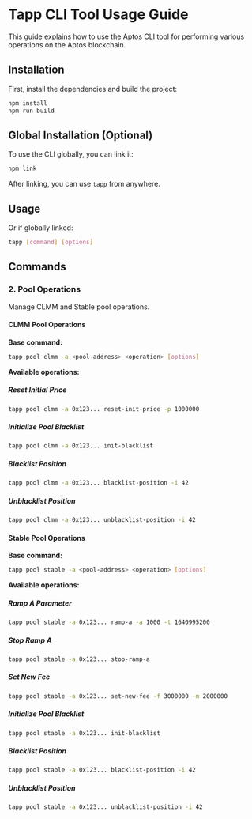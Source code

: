 # Tapp CLI Tool Usage Guide

This guide explains how to use the Aptos CLI tool for performing various operations on the Aptos blockchain.

## Installation

First, install the dependencies and build the project:

```bash
npm install
npm run build
```

## Global Installation (Optional)

To use the CLI globally, you can link it:

```bash
npm link
```

After linking, you can use `tapp` from anywhere.

## Usage

Or if globally linked:

```bash
tapp [command] [options]
```

## Commands

### 2. Pool Operations

Manage CLMM and Stable pool operations.

#### CLMM Pool Operations

**Base command:**
```bash
tapp pool clmm -a <pool-address> <operation> [options]
```

**Available operations:**

##### Reset Initial Price
```bash
tapp pool clmm -a 0x123... reset-init-price -p 1000000
```

##### Initialize Pool Blacklist
```bash
tapp pool clmm -a 0x123... init-blacklist
```

##### Blacklist Position
```bash
tapp pool clmm -a 0x123... blacklist-position -i 42
```

##### Unblacklist Position
```bash
tapp pool clmm -a 0x123... unblacklist-position -i 42
```

#### Stable Pool Operations

**Base command:**
```bash
tapp pool stable -a <pool-address> <operation> [options]
```

**Available operations:**

##### Ramp A Parameter
```bash
tapp pool stable -a 0x123... ramp-a -a 1000 -t 1640995200
```

##### Stop Ramp A
```bash
tapp pool stable -a 0x123... stop-ramp-a
```

##### Set New Fee
```bash
tapp pool stable -a 0x123... set-new-fee -f 3000000 -m 2000000
```

##### Initialize Pool Blacklist
```bash
tapp pool stable -a 0x123... init-blacklist
```

##### Blacklist Position
```bash
tapp pool stable -a 0x123... blacklist-position -i 42
```

##### Unblacklist Position
```bash
tapp pool stable -a 0x123... unblacklist-position -i 42
```
